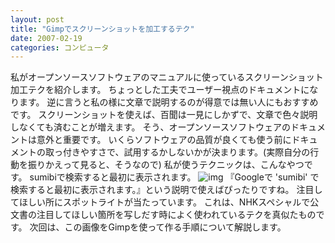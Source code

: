```yaml
---
layout: post
title: "Gimpでスクリーンショットを加工するテク"
date: 2007-02-19
categories: コンピュータ
---
```

私がオープンソースソフトウェアのマニュアルに使っているスクリーンショット加工テクを紹介します。
ちょっとした工夫でユーザー視点のドキュメントになります。
逆に言うと私の様に文章で説明するのが得意では無い人にもおすすめです。
スクリーンショットを使えば、百聞は一見にしかずで、文章で色々説明しなくても済むことが増えます。
そう、オープンソースソフトウェアのドキュメントは意外と重要です。
いくらソフトウェアの品質が良くても使う前にドキュメントの取っ付きやすさで、試用するかしないかが決まります。(実際自分の行動を振りかえって見ると、そうなので)
私が使うテクニックは、こんなやつです。
 sumibiで検索すると最初に表示されます。
 ![img](http://farm4.static.flickr.com/3264/2925666406_dc1bfee67d_o.png)
『Googleで 'sumibi' で検索すると最初に表示されます。』という説明で使えばぴったりですね。
注目してほしい所にスポットライトが当たっています。
これは、NHKスペシャルで公文書の注目してほしい箇所を写しだす時によく使われているテクを真似たものです。
次回は、この画像をGimpを使って作る手順について解説します。

